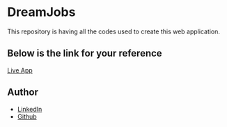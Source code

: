# DreamJobs
This repository is having all the codes used to create this web application.

## Below is the link for your reference 

[Live App](https://rissh.github.io/Dream-Jobs/)

## Author

- [LinkedIn](https://www.linkedin.com/in/rishikesh-jagadale-331812207/)
- [Github](https://github.com/Valhall1098)
